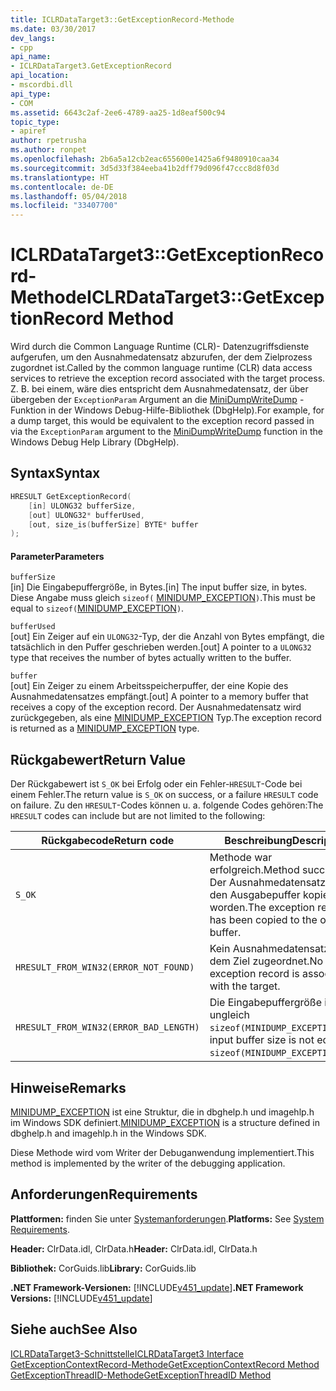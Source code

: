 ```yaml
---
title: ICLRDataTarget3::GetExceptionRecord-Methode
ms.date: 03/30/2017
dev_langs:
- cpp
api_name:
- ICLRDataTarget3.GetExceptionRecord
api_location:
- mscordbi.dll
api_type:
- COM
ms.assetid: 6643c2af-2ee6-4789-aa25-1d8eaf500c94
topic_type:
- apiref
author: rpetrusha
ms.author: ronpet
ms.openlocfilehash: 2b6a5a12cb2eac655600e1425a6f9480910caa34
ms.sourcegitcommit: 3d5d33f384eeba41b2dff79d096f47ccc8d8f03d
ms.translationtype: HT
ms.contentlocale: de-DE
ms.lasthandoff: 05/04/2018
ms.locfileid: "33407700"
---
```

# <a name="iclrdatatarget3getexceptionrecord-method"></a><span data-ttu-id="142b3-102">ICLRDataTarget3::GetExceptionRecord-Methode</span><span class="sxs-lookup"><span data-stu-id="142b3-102">ICLRDataTarget3::GetExceptionRecord Method</span></span>
<span data-ttu-id="142b3-103">Wird durch die Common Language Runtime (CLR)- Datenzugriffsdienste aufgerufen, um den Ausnahmedatensatz abzurufen, der dem Zielprozess zugordnet ist.</span><span class="sxs-lookup"><span data-stu-id="142b3-103">Called by the common language runtime (CLR) data access services to retrieve the exception record associated with the target process.</span></span> <span data-ttu-id="142b3-104">Z. B. bei einem, wäre dies entspricht dem Ausnahmedatensatz, der über übergeben der `ExceptionParam` Argument an die [MiniDumpWriteDump](http://msdn.microsoft.com/library/windows/desktop/ms680360.aspx) -Funktion in der Windows Debug-Hilfe-Bibliothek (DbgHelp).</span><span class="sxs-lookup"><span data-stu-id="142b3-104">For example, for a dump target, this would be equivalent to the exception record passed in via the `ExceptionParam` argument to the [MiniDumpWriteDump](http://msdn.microsoft.com/library/windows/desktop/ms680360.aspx) function in the Windows Debug Help Library (DbgHelp).</span></span>  
  
## <a name="syntax"></a><span data-ttu-id="142b3-105">Syntax</span><span class="sxs-lookup"><span data-stu-id="142b3-105">Syntax</span></span>  
  
```cpp  
HRESULT GetExceptionRecord(  
    [in] ULONG32 bufferSize,  
    [out] ULONG32* bufferUsed,  
    [out, size_is(bufferSize] BYTE* buffer  
);  
```  
  
#### <a name="parameters"></a><span data-ttu-id="142b3-106">Parameter</span><span class="sxs-lookup"><span data-stu-id="142b3-106">Parameters</span></span>  
 `bufferSize`  
 <span data-ttu-id="142b3-107">[in] Die Eingabepuffergröße, in Bytes.</span><span class="sxs-lookup"><span data-stu-id="142b3-107">[in] The input buffer size, in bytes.</span></span> <span data-ttu-id="142b3-108">Diese Angabe muss gleich `sizeof(` [MINIDUMP_EXCEPTION](http://msdn.microsoft.com/library/windows/desktop/ms680367.aspx)`)`.</span><span class="sxs-lookup"><span data-stu-id="142b3-108">This must be equal to `sizeof(`[MINIDUMP_EXCEPTION](http://msdn.microsoft.com/library/windows/desktop/ms680367.aspx)`)`.</span></span>  
  
 `bufferUsed`  
 <span data-ttu-id="142b3-109">[out] Ein Zeiger auf ein `ULONG32`-Typ, der die Anzahl von Bytes empfängt, die tatsächlich in den Puffer geschrieben werden.</span><span class="sxs-lookup"><span data-stu-id="142b3-109">[out] A pointer to a `ULONG32` type that receives the number of bytes actually written to the buffer.</span></span>  
  
 `buffer`  
 <span data-ttu-id="142b3-110">[out] Ein Zeiger zu einem Arbeitsspeicherpuffer, der eine Kopie des Ausnahmedatensatzes empfängt.</span><span class="sxs-lookup"><span data-stu-id="142b3-110">[out] A pointer to a memory buffer that receives a copy of the exception record.</span></span> <span data-ttu-id="142b3-111">Der Ausnahmedatensatz wird zurückgegeben, als eine [MINIDUMP_EXCEPTION](http://msdn.microsoft.com/library/windows/desktop/ms680367.aspx) Typ.</span><span class="sxs-lookup"><span data-stu-id="142b3-111">The exception record is returned as a [MINIDUMP_EXCEPTION](http://msdn.microsoft.com/library/windows/desktop/ms680367.aspx) type.</span></span>  
  
## <a name="return-value"></a><span data-ttu-id="142b3-112">Rückgabewert</span><span class="sxs-lookup"><span data-stu-id="142b3-112">Return Value</span></span>  
 <span data-ttu-id="142b3-113">Der Rückgabewert ist `S_OK` bei Erfolg oder ein Fehler-`HRESULT`-Code bei einem Fehler.</span><span class="sxs-lookup"><span data-stu-id="142b3-113">The return value is `S_OK` on success, or a failure `HRESULT` code on failure.</span></span> <span data-ttu-id="142b3-114">Zu den `HRESULT`-Codes können u. a. folgende Codes gehören:</span><span class="sxs-lookup"><span data-stu-id="142b3-114">The `HRESULT` codes can include but are not limited to the following:</span></span>  
  
|<span data-ttu-id="142b3-115">Rückgabecode</span><span class="sxs-lookup"><span data-stu-id="142b3-115">Return code</span></span>|<span data-ttu-id="142b3-116">Beschreibung</span><span class="sxs-lookup"><span data-stu-id="142b3-116">Description</span></span>|  
|-----------------|-----------------|  
|`S_OK`|<span data-ttu-id="142b3-117">Methode war erfolgreich.</span><span class="sxs-lookup"><span data-stu-id="142b3-117">Method succeeded.</span></span> <span data-ttu-id="142b3-118">Der Ausnahmedatensatz ist in den Ausgabepuffer kopiert worden.</span><span class="sxs-lookup"><span data-stu-id="142b3-118">The exception record has been copied to the output buffer.</span></span>|  
|`HRESULT_FROM_WIN32(ERROR_NOT_FOUND)`|<span data-ttu-id="142b3-119">Kein Ausnahmedatensatz ist dem Ziel zugeordnet.</span><span class="sxs-lookup"><span data-stu-id="142b3-119">No exception record is associated with the target.</span></span>|  
|`HRESULT_FROM_WIN32(ERROR_BAD_LENGTH)`|<span data-ttu-id="142b3-120">Die Eingabepuffergröße ist ungleich `sizeof(MINIDUMP_EXCEPTION)`.</span><span class="sxs-lookup"><span data-stu-id="142b3-120">The input buffer size is not equal to `sizeof(MINIDUMP_EXCEPTION)`.</span></span>|  
  
## <a name="remarks"></a><span data-ttu-id="142b3-121">Hinweise</span><span class="sxs-lookup"><span data-stu-id="142b3-121">Remarks</span></span>  
 <span data-ttu-id="142b3-122">[MINIDUMP_EXCEPTION](http://msdn.microsoft.com/library/windows/desktop/ms680367.aspx) ist eine Struktur, die in dbghelp.h und imagehlp.h im Windows SDK definiert.</span><span class="sxs-lookup"><span data-stu-id="142b3-122">[MINIDUMP_EXCEPTION](http://msdn.microsoft.com/library/windows/desktop/ms680367.aspx) is a structure defined in dbghelp.h and imagehlp.h in the Windows SDK.</span></span>  
  
 <span data-ttu-id="142b3-123">Diese Methode wird vom Writer der Debuganwendung implementiert.</span><span class="sxs-lookup"><span data-stu-id="142b3-123">This method is implemented by the writer of the debugging application.</span></span>  
  
## <a name="requirements"></a><span data-ttu-id="142b3-124">Anforderungen</span><span class="sxs-lookup"><span data-stu-id="142b3-124">Requirements</span></span>  
 <span data-ttu-id="142b3-125">**Plattformen:** finden Sie unter [Systemanforderungen](../../../../docs/framework/get-started/system-requirements.md).</span><span class="sxs-lookup"><span data-stu-id="142b3-125">**Platforms:** See [System Requirements](../../../../docs/framework/get-started/system-requirements.md).</span></span>  
  
 <span data-ttu-id="142b3-126">**Header:** ClrData.idl, ClrData.h</span><span class="sxs-lookup"><span data-stu-id="142b3-126">**Header:** ClrData.idl, ClrData.h</span></span>  
  
 <span data-ttu-id="142b3-127">**Bibliothek:** CorGuids.lib</span><span class="sxs-lookup"><span data-stu-id="142b3-127">**Library:** CorGuids.lib</span></span>  
  
 <span data-ttu-id="142b3-128">**.NET Framework-Versionen:** [!INCLUDE[v451_update](../../../../includes/v451-update-md.md)]</span><span class="sxs-lookup"><span data-stu-id="142b3-128">**.NET Framework Versions:** [!INCLUDE[v451_update](../../../../includes/v451-update-md.md)]</span></span>  
  
## <a name="see-also"></a><span data-ttu-id="142b3-129">Siehe auch</span><span class="sxs-lookup"><span data-stu-id="142b3-129">See Also</span></span>  
 [<span data-ttu-id="142b3-130">ICLRDataTarget3-Schnittstelle</span><span class="sxs-lookup"><span data-stu-id="142b3-130">ICLRDataTarget3 Interface</span></span>](../../../../docs/framework/unmanaged-api/debugging/iclrdatatarget3-interface.md)  
 [<span data-ttu-id="142b3-131">GetExceptionContextRecord-Methode</span><span class="sxs-lookup"><span data-stu-id="142b3-131">GetExceptionContextRecord Method</span></span>](../../../../docs/framework/unmanaged-api/debugging/iclrdatatarget3-getexceptioncontextrecord-method.md)  
 [<span data-ttu-id="142b3-132">GetExceptionThreadID-Methode</span><span class="sxs-lookup"><span data-stu-id="142b3-132">GetExceptionThreadID Method</span></span>](../../../../docs/framework/unmanaged-api/debugging/iclrdatatarget3-getexceptionthreadid-method.md)
